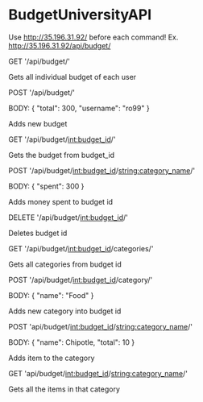 # BudgetUniversityAPI

Use http://35.196.31.92/ before each command! Ex. http://35.196.31.92/api/budget/

GET '/api/budget/'

Gets all individual budget of each user

POST '/api/budget/' 

BODY:
{
  "total": 300,
  "username": "ro99"
}

Adds new budget 


GET '/api/budget/<int:budget_id>/'

Gets the budget from budget_id


POST '/api/budget/<int:budget_id>/<string:category_name>/'

BODY:
{
  "spent": 300
}

Adds money spent to budget id 


DELETE '/api/budget/<int:budget_id>/'

Deletes budget id


GET '/api/budget/<int:budget_id>/categories/'

Gets all categories from budget id


POST '/api/budget/<int:budget_id>/category/'

BODY: 
{
  "name": "Food"
}

Adds new category into budget id


POST 'api/budget/<int:budget_id>/<string:category_name>/'

BODY:
{
   "name": Chipotle,
   "total": 10
}

Adds item to the category 

GET 'api/budget/<int:budget_id>/<string:category_name>/'

Gets all the items in that category


